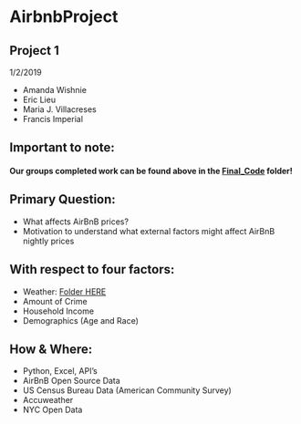 # AirbnbProject
## Project 1

1/2/2019
 
* Amanda Wishnie
* Eric Lieu
* Maria J. Villacreses 
* Francis Imperial

## Important to note: 
#### Our groups completed work can be found above in the [Final_Code](https://github.com/mjvillacresesn/AirbnbProject/tree/master/Final_Code) folder!

## Primary Question:
* What affects AirBnB prices?
* Motivation to understand what external factors might affect AirBnB nightly prices

## With respect to four factors:
* Weather:  [Folder HERE ](https://github.com/mjvillacresesn/AirbnbProject/tree/master/Final_Code/Weather) 
* Amount of Crime
* Household Income
* Demographics (Age and Race)
 
## How & Where:
* Python, Excel, API’s
* AirBnB Open Source Data
* US Census Bureau Data (American Community Survey)
* Accuweather
* NYC Open Data
